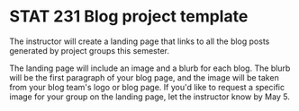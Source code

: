 # STAT 231 Blog project template

The instructor will create a landing page that links to all the blog posts generated by project groups this semester. 

The landing page will include an image and a blurb for each blog. The blurb will be the first paragraph of your blog page, and the image will be taken from your blog team's logo or blog page. If you'd like to request a specific image for your group on the landing page, let the instructor know by May 5. 
